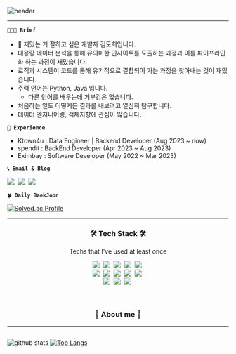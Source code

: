 ![header](https://capsule-render.vercel.app/api?type=waving&color=auto&height=150&section=header&text=DOHEE%20KIM&fontSize=60)

---  

**`👩🏻‍💻 Brief`**
- 👋 재밌는 거 잘하고 싶은 개발자 김도희입니다.  
- 대용량 데이터 분석을 통해 유의미한 인사이트를 도출하는 과정과 이를 파이프라인화 하는 과정이 재밌습니다.
- 로직과 시스템이 코드를 통해 유기적으로 결합되어 가는 과정을 찾아내는 것이 재밌습니다.
- 주력 언어는 Python, Java 입니다.
  - 다른 언어를 배우는데 거부감은 없습니다.  
- 처음하는 일도 어떻게든 결과를 내보려고 열심히 탐구합니다.  
- 데이터 엔지니어링, 객체지향에 관심이 많습니다.

**`💼 Experience`**
- Ktown4u : Data Engineer | Backend Developer (Aug 2023 ~ now)
- spendit : BackEnd Developer  (Apr 2023 ~ Aug 2023)  
- Eximbay  : Software Developer (May 2022 ~ Mar 2023)  

**`📞 Email & Blog `**

<p align="left">
  <a href="https://medium.com/@rt.slowth"><img src="https://img.shields.io/badge/Blog-0AC18E?style=for-the-badge&logoColor=white&link=https://rt-slowth-dev.tistory.com/"/></a>&nbsp
  <a href="mailto:rt.slowth@gmail.com">
    <img src="https://img.shields.io/badge/Gmail-D14836?style=for-the-badge&logo=gmail&logoColor=white&link=rt.slowth@gmail.com"/></a>&nbsp
  <a href="https://rt-slowth-b58.notion.site/27-Backend-Developer-403be4cbb58a4bd99692d1b8cc2d0702">
    <img src="https://img.shields.io/badge/Resume-%23000000.svg?style=for-the-badge&logo=notion&logoColor=white"/></a>&nbsp
</p>

**`🍀 Daily BaekJoon`**   

[![Solved.ac Profile](http://mazassumnida.wtf/api/v2/generate_badge?boj=zam2695)](https://solved.ac/zam2695/)

--- 


<h3 align="center">🛠 Tech Stack 🛠</h3>   

<p align="center"> Techs that I've used at least once </p>
<p align="center">
  <img src="https://img.shields.io/badge/Java-ED8B00?style=for-the-badge&logo=openjdk&logoColor=white"/>&nbsp 
  <img src="https://img.shields.io/badge/Python-3776AB?style=for-the-badge&logo=python&logoColor=white"/>&nbsp 
  <img src="https://img.shields.io/badge/Ruby-CC342D?style=for-the-badge&logo=ruby&logoColor=white"/>&nbsp
  <img src="https://img.shields.io/badge/R-276DC3?style=for-the-badge&logo=r&logoColor=white"/>&nbsp
  <img src="https://img.shields.io/badge/jQuery-0769AD?style=for-the-badge&logo=jquery&logoColor=white"/>&nbsp 
  <br>
  <img src="https://img.shields.io/badge/Ruby_on_Rails-CC0000?style=for-the-badge&logo=ruby-on-rails&logoColor=white"/>&nbsp 
  <img src="https://img.shields.io/badge/Spring-6DB33F?style=for-the-badge&logo=spring&logoColor=white"/>&nbsp 
  <img src="https://img.shields.io/badge/JPA-6DB33F?style=for-the-badge&logo=spring&logoColor=white"/>&nbsp 
  <img src="https://img.shields.io/badge/Querydsl-6DB33F?style=for-the-badge&logo=spring&logoColor=white"/>&nbsp 
  <img src="https://img.shields.io/badge/MySQL-00000F?style=for-the-badge&logo=mysql&logoColor=white"/>&nbsp 
  <br>
  <img src="https://img.shields.io/badge/PostgreSQL-316192?style=for-the-badge&logo=postgresql&logoColor=white"/>&nbsp  
  <img src="https://img.shields.io/badge/Amazon_AWS-232F3E?style=for-the-badge&logo=amazon-aws&logoColor=white"/>&nbsp
  <img src="https://img.shields.io/badge/Node--RED-%238F0000.svg?style=for-the-badge&logo=node-red&logoColor=white"/>&nbsp
</p>


<!-- <h3 align="center">✏️ Studying Stack ✏️</h3>
 -->

<!-- <p align="center"> Techs that I've Studyed</p>

<p align="center">
    <img src="https://img.shields.io/badge/Node.js-43853D?style=for-the-badge&logo=node.js&logoColor=white"/>&nbsp 
    <img src="https://img.shields.io/badge/JavaScript-323330?style=for-the-badge&logo=javascript&logoColor=F7DF1E"/>&nbsp 
     <img src="https://img.shields.io/badge/TypeScript-007ACC?style=for-the-badge&logo=typescript&logoColor=white"/>&nbsp
     <img src="https://img.shields.io/badge/Kotlin-0095D5?&style=for-the-badge&logo=kotlin&logoColor=white"/>&nbsp
     <img src="https://img.shields.io/badge/MongoDB-4EA94B?style=for-the-badge&logo=mongodb&logoColor=white"/>&nbsp 
     <br>
     <img src="https://img.shields.io/badge/React-20232A?style=for-the-badge&logo=react&logoColor=61DAFB"/>&nbsp 
     <img src="https://img.shields.io/badge/Vue.js-35495E?style=for-the-badge&logo=vue.js&logoColor=4FC08D"/>&nbsp 
     <img src="https://img.shields.io/badge/Apache%20Kafka-000?style=for-the-badge&logo=apachekafka"/>&nbsp
     <img src="https://img.shields.io/badge/PyTorch-%23EE4C2C.svg?style=for-the-badge&logo=PyTorch&logoColor=white"/>&nbsp   
  <br>
</p>
  
<br> -->

<br>

<h3 align="center"> 🦦 About me 🦦 </h3>

--- 

<div align="center" style="display:flex"> 
  
![github stats](https://github-readme-stats.vercel.app/api?username=Slowth-KIM&show_icons=true&theme=radical)
  [![Top Langs](https://github-readme-stats.vercel.app/api/top-langs/?username=Slowth-KIM&layout=compact)](https://github.com/anuraghazra/github-readme-stats)

</div> 
  


<br>

